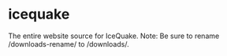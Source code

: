# icequake
The entire website source for IceQuake.
Note: Be sure to rename /downloads-rename/ to /downloads/.
